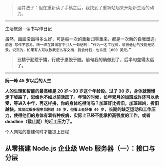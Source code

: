 >酒井法子：但在重新读了手稿之后，我找到了重新站起来开始新生活的动力。
---

生活旅途--读书写作日记

虽然，画画没画得多么好，可是每一次的重新归零重来，都是一次新的自我塑造。
`
前言
写作不容易。阮一峰在其博客中引入一句话到：“作为一名工程师，最被低估的技能是记录。说真的，如果有人可以教我怎么写文档，我会付钱，也许是 1000 美元。”
`

>**业精于勤荒于嬉，行成于思毁于随。前句我的确做到了，后半句差得太远了。**

--- 

**阮一峰 45 岁以后的人生**

**人的生理和智能的最高峰是 20 岁～30 岁这个年龄段。过了 30 岁，身体就慢慢走下坡路了，思维也不如以前活跃了。年轻的时候，长年累月的加班或许还可以承受，等进入中年，再这样拼，你的身体吃得消吗？加班好比折旧，加班越凶，折旧越快。`我见过很多程序员刚过 30 岁，但看上去好像 40 岁`，长期的缺乏运动和工作压力，使得他们的身体有着各种疾病，实际上已经不能承担高强度的工作，或者 deadline（截止期）的赶工压力了。**

个人网站的搭建何时才能提上日程


从零搭建 Node.js 企业级 Web 服务器（一）：接口与分层
---

